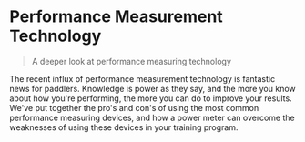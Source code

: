 # Performance Measurement Technology


> A deeper look at performance measuring technology

The recent influx of performance measurement technology is fantastic news for paddlers. Knowledge is power as they say, and the more you know about how you're performing, the more you can do to improve your results. We've put together the pro's and con's of using the most common performance measuring devices, and how a power meter can overcome the weaknesses of using these devices in your training program.